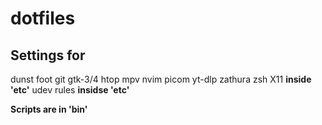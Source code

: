 # dotfiles

## Settings for
dunst
foot
git
gtk-3/4
htop
mpv
nvim
picom
yt-dlp
zathura
zsh
X11 **inside 'etc'**
udev rules **insidse 'etc'**

**Scripts are in 'bin'**
